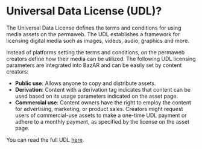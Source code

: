 # Universal Data License (UDL)?

The Universal Data License defines the terms and conditions for using media assets on the permaweb. The UDL establishes a framework for licensing digital media such as images, videos, audio, graphics and more. 

Instead of platforms setting the terms and conditions, on the permaweb creators define how their media can be utilized. The following UDL licensing parameters are integrated into BazAR and can be easily set by content creators:

- **Public use**: Allows anyone to copy and distribute assets.
- **Derivation**: Content with a derivation tag indicates that content can be used based on its usage parameters indicated on the asset page.
- **Commercial use**: Content owners have the right to employ the content for advertising, marketing, or product sales. Creators might request users of commercial-use assets to make a one-time UDL payment or adhere to a monthly payment, as specified by the license on the asset page.

You can read the full UDL [here](https://udlicense.arweave.dev/). 


